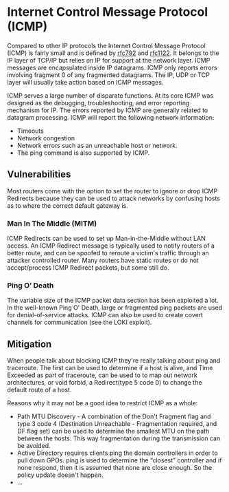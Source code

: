 # Internet Control Message Protocol (ICMP)

Compared to other IP protocols the Internet Control Message Protocol (ICMP) is fairly small and is defined by [rfc792](https://tools.ietf.org/html/rfc792) and [rfc1122](https://tools.ietf.org/html/rfc1122). It belongs to the IP layer of TCP/IP but relies on IP for support at the network layer. ICMP messages are encapsulated inside IP datagrams. ICMP only reports errors involving fragment 0 of any fragmented datagrams. The IP, UDP or TCP layer will usually take action based on ICMP messages.

ICMP serves a large number of disparate functions. At its core ICMP was designed as the debugging, troubleshooting, and error reporting mechanism for IP. The errors reported by ICMP are generally related to datagram processing. ICMP will report the following network information:

* Timeouts
* Network congestion
* Network errors such as an unreachable host or network.
* The ping command is also supported by ICMP.

## Vulnerabilities

Most routers come with the option to set the router to ignore or drop ICMP Redirects because they can be used to attack networks by confusing hosts as to where the correct default gateway is.

### Man In The Middle (MITM)

ICMP Redirects can be used to set up Man-in-the-Middle without LAN access. An ICMP Redirect message is typically used to notify routers of a better route, and can be spoofed to reroute a victim's traffic through an attacker controlled router. Many routers have static routes or do not accept/process ICMP Redirect packets, but some still do.

### Ping O’ Death

The variable size of the ICMP packet data section has been exploited a lot. In the well-known Ping O' Death, large or fragmented ping packets are used for denial-of-service attacks. ICMP can also be used to create covert channels for communication (see the LOKI exploit).

## Mitigation

When people talk about blocking ICMP they're really talking about ping and traceroute. The first can be used to determine if a host is alive, and Time Exceeded as part of traceroute, can be used to to map out network architectures, or void forbid, a Redirect(type 5 code 0) to change the default route of a host.

Reasons why it may not be a good idea to restrict ICMP as a whole:

* Path MTU Discovery - A combination of the Don't Fragment flag and type 3 code 4 (Destination Unreachable - Fragmentation required, and DF flag set) can be used to determine the smallest MTU on the path between the hosts. This way fragmentation during the transmission can be avoided.
* Active Directory requires clients ping the domain controllers in order to pull down GPOs. ping is used to determine the “closest” controller and if none respond, then it is assumed that none are close enough. So the policy update doesn't happen.
* ...



